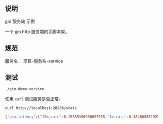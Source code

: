 ## 说明

gin 服务端 示例 

一个 gin  http 服务端的手脚本架。 

## 规范

服务名： 项目-服务名-service 


## 测试

```sh 
./gin-demo-service

```
使用 `curl` 测试服务是否正常。

```sh
curl http://localhost:28286/stats

{"gin.latency":{"15m.rate":0.19889196960097935,"1m.rate":0.18400888292586468,"5m.rate":0.1966942907643235,"75%":318338,"95%":318338,"99%":318338,"99.9%":318338,"count":1,"max":318338,"mean":318338,"mean.rate":0.12150431499501035,"median":318338,"min":318338,"stddev":0},"gin.request":{"15m.rate":0.0011018917421948848,"1m.rate":0.014712537947741825,"5m.rate":0.0032510706679223173,"count":1,"mean.rate":0.12150180231879427},"gin.status.404":{"15m.rate":0.19889196960097935,"1m.rate":0.18400888292586468,"5m.rate":0.1966942907643235,"count":1,"mean.rate":0.12150577972380766}}

```